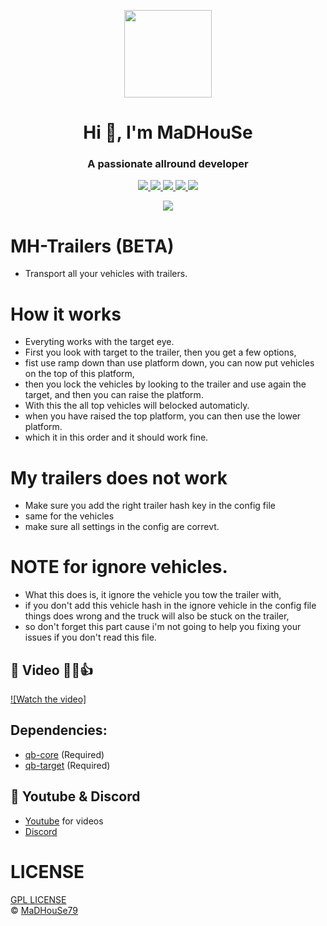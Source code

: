 <p align="center">
    <img width="140" src="https://icons.iconarchive.com/icons/iconarchive/red-orb-alphabet/128/Letter-M-icon.png" />  
    <h1 align="center">Hi 👋, I'm MaDHouSe</h1>
    <h3 align="center">A passionate allround developer </h3>    
</p>

<p align="center">
  <a href="https://github.com/MaDHouSe79/mh-trailers/issues">
    <img src="https://img.shields.io/github/issues/MaDHouSe79/mh-trailers"/> 
  </a>
  <a href="https://github.com/MaDHouSe79/mh-trailers/watchers">
    <img src="https://img.shields.io/github/watchers/MaDHouSe79/mh-trailers"/> 
  </a> 
  <a href="https://github.com/MaDHouSe79/mh-trailers/network/members">
    <img src="https://img.shields.io/github/forks/MaDHouSe79/mh-trailers"/> 
  </a>  
  <a href="https://github.com/MaDHouSe79/mh-trailers/stargazers">
    <img src="https://img.shields.io/github/stars/MaDHouSe79/mh-trailers?color=white"/> 
  </a>
  <a href="https://github.com/MaDHouSe79/mh-trailers/blob/main/LICENSE">
    <img src="https://img.shields.io/github/license/MaDHouSe79/mh-trailers?color=black"/> 
  </a>      
</p>

<p align="center">
  <img alig src="https://github-profile-trophy.vercel.app/?username=MaDHouSe79&margin-w=15&column=6" />
</p>


# MH-Trailers (BETA)
- Transport all your vehicles with trailers. 

# How it works
- Everyting works with the target eye.
- First you look with target to the trailer, then you get a few options, 
- fist use ramp down than use platform down, you can now put vehicles on the top of this platform, 
- then you lock the vehicles by looking to the trailer and use again the target, and then you can raise the platform.
- With this the all top vehicles will belocked automaticly.
- when you have raised the top platform, you can then use the lower platform.
- which it in this order and it should work fine.


# My trailers does not work
- Make sure you add the right trailer hash key in the config file
- same for the vehicles
- make sure all settings in the config are correvt.

# NOTE for ignore vehicles.
- What this does is, it ignore the vehicle you tow the trailer with,
- if you don't add this vehicle hash in the ignore vehicle in the config file things does wrong and the truck will also be stuck on the trailer,
- so don't forget this part cause i'm not going to help you fixing your issues if you don't read this file.



## 🎥 Video 👊😁👍
[![Watch the video]](https://www.youtube.com/watch?v=D1MGNhh1p8E)


## Dependencies:
- [qb-core](https://github.com/qbcore-framework/qb-core) (Required)
- [qb-target](https://github.com/BerkieBb/qb-target) (Required)


## 🙈 Youtube & Discord
- [Youtube](https://www.youtube.com/@MaDHouSe79) for videos
- [Discord](https://discord.gg/cEMSeE9dgS)


# LICENSE
[GPL LICENSE](./LICENSE)<br />
&copy; [MaDHouSe79](https://www.youtube.com/@MaDHouSe79)

